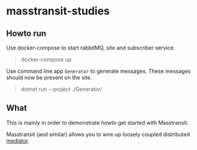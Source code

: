 # masstransit-studies

## Howto run

Use docker-compose to start rabbitMQ, site and subscriber service.

> docker-compose up

Use command line app ```Generator``` to generate messages. These messages should now be present on the site.

> dotnet run --project ./Generator/

## What

This is mainly in order to demonstrate howto get started with Masstransit.

Masstransit (and similar) allows you to wire up loosely coupled distributed [mediator](https://en.wikipedia.org/wiki/Mediator_pattern).
